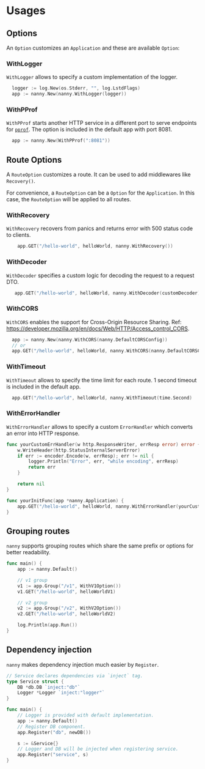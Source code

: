 # Usages
## Options
An `Option` customizes an `Application` and these are available `Option`:

### WithLogger
`WithLogger` allows to specify a custom implementation of the logger.
```go
  logger := log.New(os.Stderr, "", log.LstdFlags)
  app := nanny.New(nanny.WithLogger(logger))
```

### WithPProf

`WithPProf` starts another HTTP service in a different port to serve endpoints for [`pprof`](https://golang.org/pkg/net/http/pprof/). The option is included in the default app with port 8081.

```go
  app := nanny.New(WithPProf(":8081"))
```

## Route Options
A `RouteOption` customizes a route. It can be used to add middlewares like `Recovery()`.

For convenience, a `RouteOption` can be a `Option` for the `Application`. In this case, the `RouteOption` will be applied to all routes.

### WithRecovery
`WithRecovery` recovers from panics and returns error with 500 status code to clients.
```go
    app.GET("/hello-world", helloWorld, nanny.WithRecovery())
```

### WithDecoder
`WithDecoder` specifies a custom logic for decoding the request to a request DTO.
```go
   app.GET("/hello-world", helloWorld, nanny.WithDecoder(customDecoder))
```

### WithCORS
`WithCORS` enables the support for Cross-Origin Resource Sharing. Ref: https://developer.mozilla.org/en/docs/Web/HTTP/Access_control_CORS.
```go
  app := nanny.New(nanny.WithCORS(nanny.DefaultCORSConfig))
  // or
  app.GET("/hello-world", helloWorld, nanny.WithCORS(nanny.DefaultCORSConfig))
``` 

### WithTimeout
`WithTimeout` allows to specify the time limit for each route. 1 second timeout is included in the default app.
```go
  app.GET("/hello-world", helloWorld, nanny.WithTimeout(time.Second)
```

### WithErrorHandler
`WithErrorHandler` allows to specify a custom `ErrorHandler` which converts an error into HTTP response.
```go
func yourCustomErrHandler(w http.ResponseWriter, errResp error) error {
    w.WriteHeader(http.StatusInternalServerError)
    if err := encoder.Encode(w, errResp); err != nil {
        logger.Println("Error", err, "while encoding", errResp)
        return err
    }

    return nil
}

func yourInitFunc(app *nanny.Application) {
    app.GET("/hello-world", helloWorld, nanny.WithErrorHandler(yourCustomErrHandler))
}
```

## Grouping routes

`nanny` supports grouping routes which share the same prefix or options for better readability.
```go
func main() {
    app := nanny.Default()

    // v1 group
    v1 := app.Group("/v1", WithV1Option())
    v1.GET("/hello-world", helloWorldV1)

    // v2 group
    v2 := app.Group("/v2", WithV2Option())
    v2.GET("/hello-world", helloWorldV2)

    log.Println(app.Run())
}
```

## Dependency injection

`nanny` makes dependency injection much easier by `Register`.
```go
// Service declares dependencies via `inject` tag.
type Service struct {
    DB *db.DB `inject:"db"` 
    Logger *Logger `inject:"logger"`
}

func main() {
    // Logger is provided with default implementation.
    app := nanny.Default()
    // Register DB component.
    app.Register("db", newDB())

    s := &Service{}
    // Logger and DB will be injected when registering service.
    app.Register("service", s)
}
```
